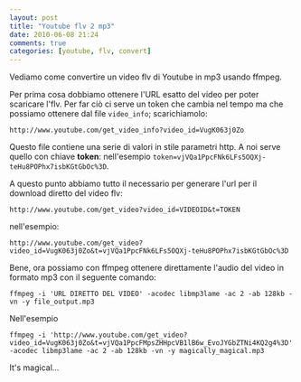 ```yaml
---
layout: post
title: "Youtube flv 2 mp3"
date: 2010-06-08 21:24
comments: true
categories: [youtube, flv, convert]
---
```


Vediamo come convertire un video flv di Youtube in mp3 usando ffmpeg.

Per prima cosa dobbiamo ottenere l'URL esatto del video per poter scaricare l'flv.
Per far ciò ci serve un token che cambia nel tempo ma che possiamo ottenere dal file `video_info`; scarichiamolo:

    http://www.youtube.com/get_video_info?video_id=VugK063j0Zo

Questo file contiene una serie di valori in stile parametri http. A noi serve quello con chiave **token**: nell'esempio `token=vjVQa1PpcFNk6LFs5OQXj-teHu8POPhx7isbKGtGbOc%3D`.

A questo punto abbiamo tutto il necessario per generare l'url per il download diretto del video flv:

    http://www.youtube.com/get_video?video_id=VIDEOID&t=TOKEN

nell'esempio:

    http://www.youtube.com/get_video?video_id=VugK063j0Zo&t=vjVQa1PpcFNk6LFs5OQXj-teHu8POPhx7isbKGtGbOc%3D

Bene, ora possiamo con ffmpeg ottenere direttamente l'audio del video in formato mp3 con il seguente comando:

    ffmpeg -i 'URL DIRETTO DEL VIDEO' -acodec libmp3lame -ac 2 -ab 128kb -vn -y file_output.mp3

Nell'esempio

    ffmpeg -i 'http://www.youtube.com/get_video?video_id=VugK063j0Zo&t=vjVQa1PpcFMpsZHHpcVB1lB6w_EvoJYGbZTNi4KQ2g4%3D' -acodec libmp3lame -ac 2 -ab 128kb -vn -y magically_magical.mp3

It's magical...
